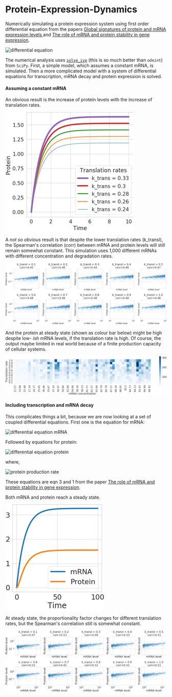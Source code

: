 # Protein-Expression-Dynamics
Numerically simulating a protein expression system using first order differential equation from the papers [Global signatures of protein and mRNA expression levels ](https://www.ncbi.nlm.nih.gov/labs/pmc/articles/PMC4089977/) and [The role of mRNA and protein stability in gene expression](https://pubmed.ncbi.nlm.nih.gov/2676679/). 

![differential equation](https://render.githubusercontent.com/render/math?math=%5Cfrac%7BdP%7D%7Bdt%7D%20%3D%20k_%7BProteinProduction%7D%20-%20k_%7BProteinDegradation%7D%5Ctimes%20P&mode=display)

The numerical analysis uses [`solve_ivp`](https://docs.scipy.org/doc/scipy/reference/generated/scipy.integrate.solve_ivp.html) (this is so much better than `odeint`) from `SciPy`. First, a simple model, which assumes a constant mRNA, is simulated. Then a more complicated model with a system of differential equations for transcription, mRNA decay and protein expression is solved.

#### Assuming a constant mRNA

An obvious result is the increase of protein levels with the increase of translation rates.

<img src="figs/protein_vs_translation_rates.png" alt="protein vs translation rates"/>

A _not so obvious_ result is that despite the lower translation rates (k_transl), the Spearman's correlation (corr) between mRNA and protein levels will still remain somewhat constant. This simulation uses 1,000 different mRNAs with different concentration and degradation rates.

<img src="figs/protein_vs_translation_rates_for_different_mRNA.png" alt="protein vs translation rates for different mRNA"/>

And the protein at steady state (shown as colour bar below) might be high despite low- _ish_ mRNA levels, if the translation rate is high. Of course, the output maybe limited in real world because of a finite production capacity of cellular systems.

<img src="figs/protein_vs_translation_rates_vs_mRNA_steady_state.png" alt="protein vs translation rates vs mRNA at steady state"/>


#### Including transcription and mRNA decay
This complicates things a bit, because we are now looking at a set of coupled differential equations. First one is the equation for mRNA:

![differential equation mRNA](https://render.githubusercontent.com/render/math?math=%5Cfrac%7BdR%7D%7Bdt%7D%20%3D%20k_%7BTranscription%7D%20-%20k_%7BmRNADegradation%7D%5Ctimes%20R&mode=display)

Followed by equations for protein:

![differential equation protein](https://render.githubusercontent.com/render/math?math=%5Cfrac%7BdP%7D%7Bdt%7D%20%3D%20k_%7BProteinProduction%7D%20-%20k_%7BProteinDegradation%7D%5Ctimes%20P&mode=display)

where,

![protein production rate](https://render.githubusercontent.com/render/math?math=k_%7BProteinProduction%7D%20%3D%20k_%7BTranslation%7D%5Ctimes%20R&mode=display)

These equations are eqn 3 and 1 from the paper [The role of mRNA and protein stability in gene expression](https://pubmed.ncbi.nlm.nih.gov/2676679/).

Both mRNA and protein reach a steady state. 

<img src="figs/decaying_mRNA_and_protein.png" alt="steady state mRNA and protein" />

At steady state, the proportionality factor changes for different translation rates, but the Spearman's correlation still is somewhat constant.

<img src="figs/mRNA_and_protein_with_decay.png" alt="steady state protein and mRNA for different translation rates for a model with mRNA" />
